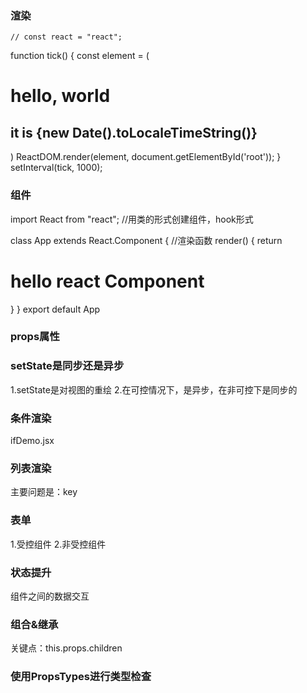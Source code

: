 ### 渲染
    // const react = "react";
function tick() {
  const element = (
    <div>
      <h1>hello, world</h1>
      <h2>it is {new Date().toLocaleTimeString()}</h2>
    </div>
  )
  ReactDOM.render(element, document.getElementById('root'));
}
setInterval(tick, 1000);


### 组件
import React from "react";
//用类的形式创建组件，hook形式

class App extends React.Component {
    //渲染函数
    render() {
        return <h1>hello react Component</h1>
    }
}
export default App

### props属性


### setState是同步还是异步
1.setState是对视图的重绘
2.在可控情况下，是异步，在非可控下是同步的

### 条件渲染
ifDemo.jsx

### 列表渲染
主要问题是：key

### 表单
1.受控组件
2.非受控组件

### 状态提升
组件之间的数据交互

### 组合&继承
关键点：this.props.children

### 使用PropsTypes进行类型检查
